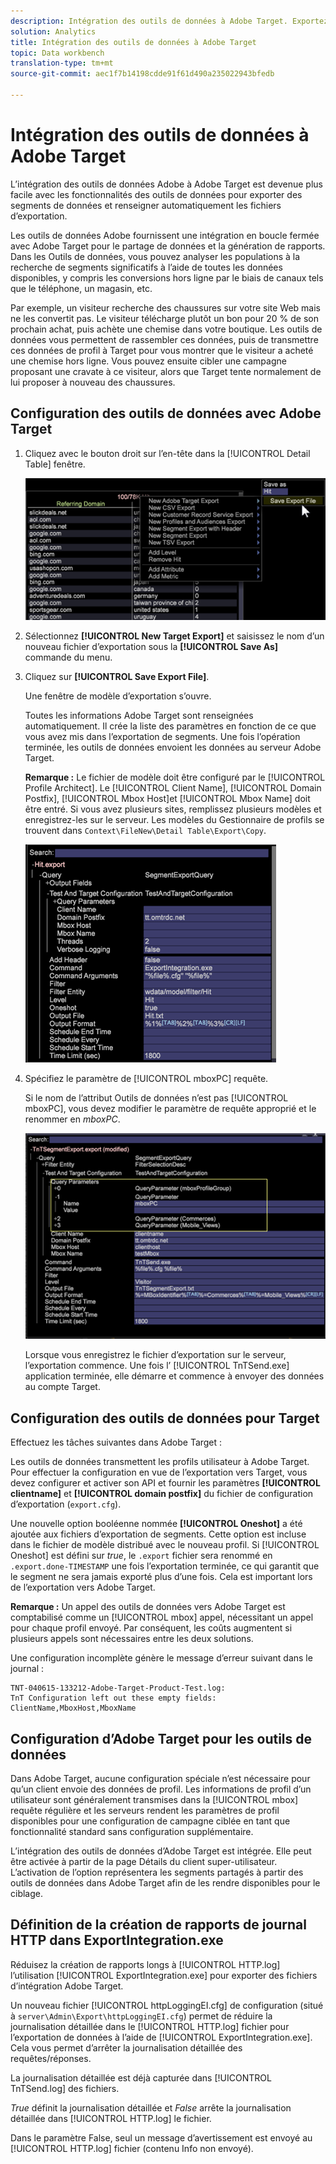 ```yaml
---
description: Intégration des outils de données à Adobe Target. Exportez les segments de données et renseignez automatiquement les fichiers d’exportation.
solution: Analytics
title: Intégration des outils de données à Adobe Target
topic: Data workbench
translation-type: tm+mt
source-git-commit: aec1f7b14198cdde91f61d490a235022943bfedb

---
```



# Intégration des outils de données à Adobe Target

L’intégration des outils de données Adobe à Adobe Target est devenue plus facile avec les fonctionnalités des outils de données pour exporter des segments de données et renseigner automatiquement les fichiers d’exportation.

Les outils de données Adobe fournissent une intégration en boucle fermée avec Adobe Target pour le partage de données et la génération de rapports. Dans les Outils de données, vous pouvez analyser les populations à la recherche de segments significatifs à l’aide de toutes les données disponibles, y compris les conversions hors ligne par le biais de canaux tels que le téléphone, un magasin, etc.

Par exemple, un visiteur recherche des chaussures sur votre site Web mais ne les convertit pas. Le visiteur télécharge plutôt un bon pour 20 % de son prochain achat, puis achète une chemise dans votre boutique. Les outils de données vous permettent de rassembler ces données, puis de transmettre ces données de profil à Target pour vous montrer que le visiteur a acheté une chemise hors ligne. Vous pouvez ensuite cibler une campagne proposant une cravate à ce visiteur, alors que Target tente normalement de lui proposer à nouveau des chaussures.

## Configuration des outils de données avec Adobe Target

1. Cliquez avec le bouton droit sur l’en-tête dans la [!UICONTROL Detail Table] fenêtre.

   ![](assets/insight-to-tnt.png)

1. Sélectionnez **[!UICONTROL New Target Export]** et saisissez le nom d’un nouveau fichier d’exportation sous la **[!UICONTROL Save As]** commande du menu.

1. Cliquez sur **[!UICONTROL Save Export File]**.

   Une fenêtre de modèle d’exportation s’ouvre.

   Toutes les informations Adobe Target sont renseignées automatiquement. Il crée la liste des paramètres en fonction de ce que vous avez mis dans l’exportation de segments. Une fois l’opération terminée, les outils de données envoient les données au serveur Adobe Target.

   **Remarque :** Le fichier de modèle doit être configuré par le [!UICONTROL Profile Architect]. Le [!UICONTROL Client Name], [!UICONTROL Domain Postfix], [!UICONTROL Mbox Host]et [!UICONTROL Mbox Name] doit être entré. Si vous avez plusieurs sites, remplissez plusieurs modèles et enregistrez-les sur le serveur. Les modèles du Gestionnaire de profils se trouvent dans `Context\FileNew\Detail Table\Export\Copy`.

   ![](assets/insight-to-tnt1.png)

1. Spécifiez le paramètre de [!UICONTROL mboxPC] requête.

   Si le nom de l’attribut Outils de données n’est pas [!UICONTROL mboxPC], vous devez modifier le paramètre de requête approprié et le renommer en _mboxPC_.

   ![](assets/insight-to-tnt2.png)

   Lorsque vous enregistrez le fichier d’exportation sur le serveur, l’exportation commence. Une fois l’ [!UICONTROL TnTSend.exe] application terminée, elle démarre et commence à envoyer des données au compte Target.

## Configuration des outils de données pour Target

Effectuez les tâches suivantes dans Adobe Target :

Les outils de données transmettent les profils utilisateur à Adobe Target. Pour effectuer la configuration en vue de l’exportation vers Target, vous devez configurer et activer son API et fournir les paramètres **[!UICONTROL clientname]** et **[!UICONTROL domain postfix]** du fichier de configuration d’exportation (`export.cfg`).

Une nouvelle option booléenne nommée **[!UICONTROL Oneshot]** a été ajoutée aux fichiers d’exportation de segments. Cette option est incluse dans le fichier de modèle distribué avec le nouveau profil. Si [!UICONTROL Oneshot] est défini sur _true_, le `.export` fichier sera renommé en `.export.done-TIMESTAMP` une fois l’exportation terminée, ce qui garantit que le segment ne sera jamais exporté plus d’une fois. Cela est important lors de l’exportation vers Adobe Target.

**Remarque :** Un appel des outils de données vers Adobe Target est comptabilisé comme un [!UICONTROL mbox] appel, nécessitant un appel pour chaque profil envoyé. Par conséquent, les coûts augmentent si plusieurs appels sont nécessaires entre les deux solutions.

Une configuration incomplète génère le message d’erreur suivant dans le journal :

```
TNT-040615-133212-Adobe-Target-Product-Test.log:
TnT Configuration left out these empty fields:
ClientName,MboxHost,MboxName
```

## Configuration d’Adobe Target pour les outils de données

Dans Adobe Target, aucune configuration spéciale n’est nécessaire pour qu’un client envoie des données de profil. Les informations de profil d’un utilisateur sont généralement transmises dans la [!UICONTROL mbox] requête régulière et les serveurs rendent les paramètres de profil disponibles pour une configuration de campagne ciblée en tant que fonctionnalité standard sans configuration supplémentaire.

L’intégration des outils de données d’Adobe Target est intégrée. Elle peut être activée à partir de la page Détails du client super-utilisateur. L’activation de l’option représentera les segments partagés à partir des outils de données dans Adobe Target afin de les rendre disponibles pour le ciblage.

## Définition de la création de rapports de journal HTTP dans ExportIntegration.exe

Réduisez la création de rapports longs à [!UICONTROL HTTP.log] l’utilisation [!UICONTROL ExportIntegration.exe] pour exporter des fichiers d’intégration Adobe Target.

Un nouveau fichier [!UICONTROL httpLoggingEI.cfg] de configuration (situé à `server\Admin\Export\httpLoggingEI.cfg`) permet de réduire la journalisation détaillée dans le [!UICONTROL HTTP.log] fichier pour l’exportation de données à l’aide de [!UICONTROL ExportIntegration.exe]. Cela vous permet d’arrêter la journalisation détaillée des requêtes/réponses.

La journalisation détaillée est déjà capturée dans [!UICONTROL TnTSend.log] des fichiers.

_True_ définit la journalisation détaillée et _False_ arrête la journalisation détaillée dans [!UICONTROL HTTP.log] le fichier.

Dans le paramètre False, seul un message d’avertissement est envoyé au [!UICONTROL HTTP.log] fichier (contenu Info non envoyé).